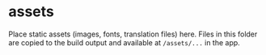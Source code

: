 # assets

Place static assets (images, fonts, translation files) here. Files in this folder are copied to the build output and available at `/assets/...` in the app.
